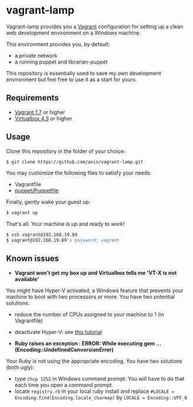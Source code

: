 # vagrant-lamp
Vagrant-lamp provides you a [Vagrant][3] configuration for setting up a clean web development environment on a Windows machine.

This environment provides you, by default:
* a private network
* a running puppet and librarian-puppet

This repository is essentially used to save my own development environment but feel free to use it as a start for yours.

## Requirements
* [Vagrant 1.7][1] or higher
* [Virtualbox 4.3][2] or higher

## Usage
Clone this repository in the folder of your choice:

```sh
$ git clone https://github.com/anis/vagrant-lamp.git
```

You may customize the following files to satisfy your needs:
* Vagrantfile
* [puppet/Puppetfile][5]

Finally, gently wake your guest up:

```sh
$ vagrant up
```

That's all. Your machine is up and ready to work!

```sh
$ ssh vagrant@192.168.19.89
$ vagrant@192.168.19.89's password: vagrant
```

## Known issues
* **Vagrant won't get my box up and Virtualbox tells me 'VT-X is not available'**

You might have Hyper-V activated, a Windows feature that prevents your machine to boot with two processors or more. You have two potential solutions:
* reduce the number of CPUs assigned to your machine to 1 (in Vagrantfile)
* deactivate Hyper-V: see [this tutorial][4]

* **Ruby raises an exception : ERROR: While executing gem ... (Encoding::UndefinedConversionError)**

Your Ruby is not using the appropriate encoding. You have two solutions (both ugly):
* type `chcp 1252` in Windows command prompt. You will have to do that each time you open a command prompt.
* locate `registry.rb` in your local ruby install and replace `#LOCALE = Encoding.find(Encoding.locale_charmap)` by `LOCALE = Encoding::UTF_8`

[1]: http://www.vagrantup.com/downloads.html
[2]: https://www.virtualbox.org/wiki/Downloads
[3]: http://www.vagrantup.com
[4]: http://www.eightforums.com/tutorials/42041-hyper-v-enable-disable-windows-8-a.html
[5]: https://github.com/rodjek/librarian-puppet